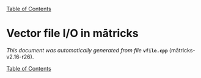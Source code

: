 
[Table of Contents](README.md)


# Vector file I/O in mātricks
_This document was automatically generated from file_ **`vfile.cpp`** (mātricks-v2.16-r26).


[Table of Contents](README.md)
